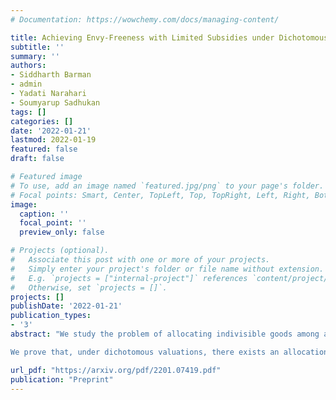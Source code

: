 ```yaml
---
# Documentation: https://wowchemy.com/docs/managing-content/

title: Achieving Envy-Freeness with Limited Subsidies under Dichotomous Valuations
subtitle: ''
summary: ''
authors:
- Siddharth Barman
- admin
- Yadati Narahari
- Soumyarup Sadhukan
tags: []
categories: []
date: '2022-01-21'
lastmod: 2022-01-19
featured: false
draft: false

# Featured image
# To use, add an image named `featured.jpg/png` to your page's folder.
# Focal points: Smart, Center, TopLeft, Top, TopRight, Left, Right, BottomLeft, Bottom, BottomRight.
image:
  caption: ''
  focal_point: ''
  preview_only: false

# Projects (optional).
#   Associate this post with one or more of your projects.
#   Simply enter your project's folder or file name without extension.
#   E.g. `projects = ["internal-project"]` references `content/project/deep-learning/index.md`.
#   Otherwise, set `projects = []`.
projects: []
publishDate: '2022-01-21'
publication_types:
- '3'
abstract: "We study the problem of allocating indivisible goods among agents in a fair manner. While envy-free allocations of indivisible goods are not guaranteed to exist, envy-freeness can be achieved by additionally providing some subsidy to the agents. These subsidies can be alternatively viewed as a divisible good (money) that is fractionally assigned among the agents to realize an envy-free outcome. In this setup, we bound the subsidy required to attain envy-freeness among agents with dichotomous valuations, i.e., among agents whose marginal value for any good is either zero or one.  

We prove that, under dichotomous valuations, there exists an allocation that achieves envy-freeness with a per-agent subsidy of either $0$ or $1$. Furthermore, such an envy-free solution can be computed efficiently in the standard value-oracle model. Notably, our results hold for general dichotomous valuations and, in particular, do not require the (dichotomous) valuations to be additive, submodular, or even subadditive. Also, our subsidy bounds are tight and provide a linear (in the number of agents) factor improvement over the bounds known for general monotone valuations."

url_pdf: "https://arxiv.org/pdf/2201.07419.pdf"
publication: "Preprint"
---
```



